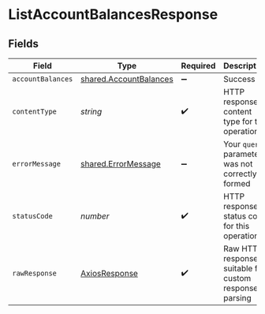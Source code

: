 # ListAccountBalancesResponse


## Fields

| Field                                                                   | Type                                                                    | Required                                                                | Description                                                             |
| ----------------------------------------------------------------------- | ----------------------------------------------------------------------- | ----------------------------------------------------------------------- | ----------------------------------------------------------------------- |
| `accountBalances`                                                       | [shared.AccountBalances](../../../sdk/models/shared/accountbalances.md) | :heavy_minus_sign:                                                      | Success                                                                 |
| `contentType`                                                           | *string*                                                                | :heavy_check_mark:                                                      | HTTP response content type for this operation                           |
| `errorMessage`                                                          | [shared.ErrorMessage](../../../sdk/models/shared/errormessage.md)       | :heavy_minus_sign:                                                      | Your `query` parameter was not correctly formed                         |
| `statusCode`                                                            | *number*                                                                | :heavy_check_mark:                                                      | HTTP response status code for this operation                            |
| `rawResponse`                                                           | [AxiosResponse](https://axios-http.com/docs/res_schema)                 | :heavy_check_mark:                                                      | Raw HTTP response; suitable for custom response parsing                 |